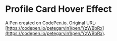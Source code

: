 # Profile Card Hover Effect

A Pen created on CodePen.io. Original URL: [https://codepen.io/petegarvin1/pen/YzWBbRx](https://codepen.io/petegarvin1/pen/YzWBbRx).

